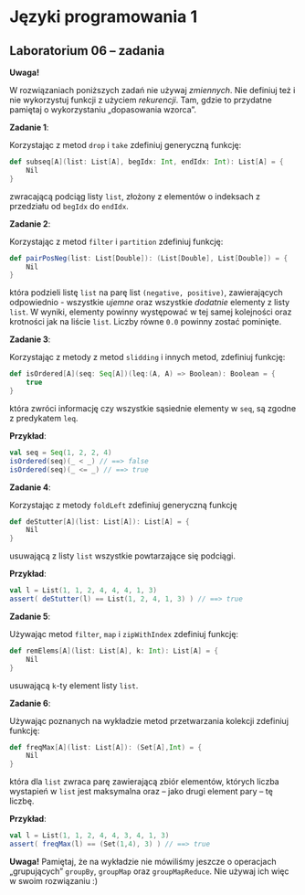 # Języki programowania 1

## Laboratorium 06 – zadania

__Uwaga!__

W rozwiązaniach poniższych zadań nie używaj _zmiennych_. Nie definiuj też i nie wykorzystuj funkcji z użyciem _rekurencji_. Tam, gdzie to przydatne pamiętaj o wykorzystaniu „dopasowania wzorca”.

__Zadanie 1__:

Korzystając z metod `drop` i `take` zdefiniuj generyczną funkcję:

```scala
def subseq[A](list: List[A], begIdx: Int, endIdx: Int): List[A] = {
    Nil
}
```

zwracającą podciąg listy `list`, złożony z elementów o indeksach z przedziału od `begIdx` do `endIdx`.

__Zadanie 2__:

Korzystając z metod `filter` i `partition` zdefiniuj funkcję:

```scala
def pairPosNeg(list: List[Double]): (List[Double], List[Double]) = {
    Nil
}
```

która podzieli listę `list` na parę list `(negative, positive)`, zawierających odpowiednio - wszystkie _ujemne_ oraz wszystkie _dodatnie_ elementy z listy `list`. W wyniki, elementy powinny występować w tej samej kolejności oraz krotności jak na liście `list`. Liczby równe `0.0` powinny zostać pominięte.

__Zadanie 3__:

Korzystając z metody z metod `slidding` i innych metod, zdefiniuj funkcję:
```scala
def isOrdered[A](seq: Seq[A])(leq:(A, A) => Boolean): Boolean = {
    true
}
```

która zwróci informację czy wszystkie sąsiednie elementy w `seq`,
są zgodne z predykatem `leq`.<br/>

__Przykład__:

```scala
val seq = Seq(1, 2, 2, 4)
isOrdered(seq)(_ < _) // ==> false
isOrdered(seq)(_ <= _) // ==> true
```
		
__Zadanie 4__:

Korzystając z metody `foldLeft` zdefiniuj generyczną funkcję

```scala
def deStutter[A](list: List[A]): List[A] = {
    Nil
}
```

usuwającą z listy `list` wszystkie powtarzające się podciągi.

__Przykład__:

```scala
val l = List(1, 1, 2, 4, 4, 4, 1, 3)
assert( deStutter(l) == List(1, 2, 4, 1, 3) ) // ==> true
```

__Zadanie 5__:

Używając metod `filter`, `map` i `zipWithIndex` zdefiniuj funkcję:

```scala
def remElems[A](list: List[A], k: Int): List[A] = {
    Nil
}
```

usuwającą `k`-ty element listy `list`.

__Zadanie 6__:

Używając poznanych na wykładzie metod przetwarzania kolekcji zdefiniuj funkcję:

```scala
def freqMax[A](list: List[A]): (Set[A],Int) = {
    Nil
}
```

która dla `list` zwraca parę zawierającą zbiór elementów, których liczba wystapień w `list` jest maksymalna oraz – jako drugi element pary – tę liczbę.

__Przykład__:

```scala
val l = List(1, 1, 2, 4, 4, 3, 4, 1, 3)
assert( freqMax(l) == (Set(1,4), 3) ) // ==> true
```

__Uwaga!__ Pamiętaj, że na wykładzie nie mówiliśmy jeszcze o operacjach „grupujących” `groupBy`, `groupMap` oraz `groupMapReduce`. Nie używaj ich więc w swoim rozwiązaniu :)
